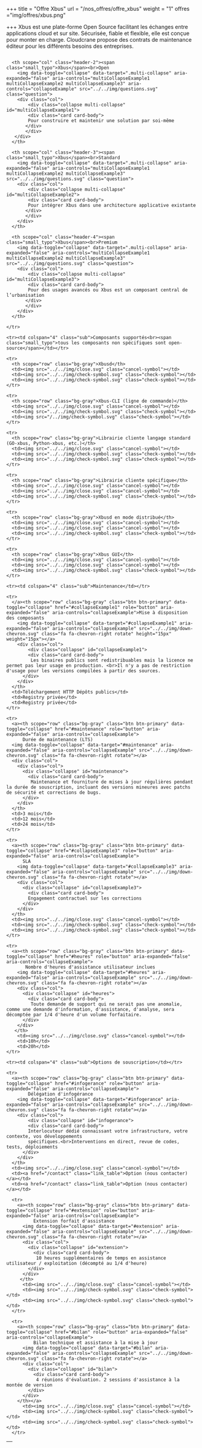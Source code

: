 +++
title = "Offre Xbus"
url = "/nos_offres/offre_xbus"
weight = "1"
offres ="img/offres/xbus.png"

+++
Xbus est une plate-forme Open Source</a> facilitant les échanges entre applications cloud et sur site. Sécurisée, fiable et flexible, elle est conçue pour monter en charge. Cloudcrane propose des contrats de maintenance éditeur pour les différents besoins des entreprises.

<div style="overflow-x:auto;">
<table class="table table-dark">

  <thead>
    <tr>
      <th scope="col" class="header-1"></th>

      <th scope="col" class="header-2"><span class="small_typo">Xbus</span><br>Open
        <img data-toggle="collapse" data-target=".multi-collapse" aria-expanded="false" aria-controls="multiCollapseExample1 multiCollapseExample2 multiCollapseExample3" aria-controls="collapseExample" src="../../img/questions.svg" class="question">
        <div class="col">
            <div class="collapse multi-collapse" id="multiCollapseExample1">
            <div class="card card-body">
            Pour construire et maintenir une solution par soi-même
           </div>
           </div>
       </div>
      </th>

      <th scope="col" class="header-3"><span class="small_typo">Xbus</span><br>Standard
        <img data-toggle="collapse" data-target=".multi-collapse" aria-expanded="false" aria-controls="multiCollapseExample1 multiCollapseExample2 multiCollapseExample3" src="../../img/questions.svg" class="question">
        <div class="col">
            <div class="collapse multi-collapse" id="multiCollapseExample2">
            <div class="card card-body">
            Pour intégrer Xbus dans une architecture applicative existante
           </div>
           </div>
        </div>
      </th>

      <th scope="col" class="header-4"><span class="small_typo">Xbus</span><br>Premium
        <img data-toggle="collapse" data-target=".multi-collapse" aria-expanded="false" aria-controls="multiCollapseExample1 multiCollapseExample2 multiCollapseExample3" src="../../img/questions.svg" class="question">
        <div class="col">
            <div class="collapse multi-collapse" id="multiCollapseExample3">
            <div class="card card-body">
            Pour des usages avancés ou Xbus est un composant central de l’urbanisation
           </div>
           </div>
        </div>
      </th>

    </tr>
  </thead>

  <tbody>

    <tr><td colspan="4" class="sub">Composants supportés<br><span class="small_typo">tous les composants non spécifiques sont open-source</span></td></tr>

    <tr>
      <th scope="row" class="bg-gray">Xbusd</th>
      <td><img src="../../img/close.svg" class="cancel-symbol"></td>
      <td><img src="../../img/check-symbol.svg" class="check-symbol"></td>
      <td><img src="../../img/check-symbol.svg" class="check-symbol"></td>
    </tr>

    <tr>
      <th scope="row" class="bg-gray">Xbus-CLI (ligne de commande)</th>
      <td><img src="../../img/close.svg" class="cancel-symbol"></td>
      <td><img src="../../img/check-symbol.svg" class="check-symbol"></td>
      <td><img src="/../img/check-symbol.svg" class="check-symbol"></td>
    </tr>

    <tr>
      <th scope="row" class="bg-gray">Librairie cliente langage standard (GO-xbus, Python-xbus, etc.)</th>
      <td><img src="../../img/close.svg" class="cancel-symbol"></td>
      <td><img src="../../img/check-symbol.svg" class="check-symbol"></td>
      <td><img src="../../img/check-symbol.svg" class="check-symbol"></td>
    </tr>

    <tr>
      <th scope="row" class="bg-gray">Librairie cliente spécifique</th>
      <td><img src="../../img/close.svg" class="cancel-symbol"></td>
      <td><img src="../../img/close.svg" class="cancel-symbol"></td>
      <td><img src="../../img/check-symbol.svg" class="check-symbol"></td>
    </tr>

    <tr>
      <th scope="row" class="bg-gray">Xbusd en mode distribué</th>
      <td><img src="../../img/close.svg" class="cancel-symbol"></td>
      <td><img src="../../img/close.svg" class="cancel-symbol"></td>
      <td><img src="../../img/check-symbol.svg" class="check-symbol"></td>
    </tr>

    <tr>
      <th scope="row" class="bg-gray">Xbus GUI</th>
      <td><img src="../../img/close.svg" class="cancel-symbol"></td>
      <td><img src="../../img/close.svg" class="cancel-symbol"></td>
      <td><img src="../../img/check-symbol.svg" class="check-symbol"></td>
    </tr>

    <tr><td colspan="4" class="sub">Maintenance</td></tr>

    <tr>
      </a><th scope="row" class="bg-gray" class="btn btn-primary" data-toggle="collapse" href="#collapseExample1" role="button" aria-expanded="false" aria-controls="collapseExample">Mise à disposition des composants
        <img data-toggle="collapse" data-target="#collapseExample1" aria-expanded="false" aria-controls="collapseExample" src="../../img/down-chevron.svg" class="fa fa-chevron-right rotate" height="15px" weight="15px"></a>
        <div class="col">
            <div class="collapse" id="collapseExample1">
            <div class="card card-body">
             Les binaires publics sont redistribuables mais la licence ne permet pas leur usage en production. <br>Il n'y a pas de restriction d'usage pour les versions compilées à partir des sources.
          </div>
        </div>
      </th>
      <td>Téléchargement HTTP Dépôts publics</td>
      <td>Registry privée</td>
      <td>Registry privée</td>
    </tr>

    <tr>
      <a><th scope="row" class="bg-gray" class="btn btn-primary" data-toggle="collapse" href="#maintenance" role="button" aria-expanded="false" aria-controls="collapseExample">
          Durée de maintenance (LTS)
      <img data-toggle="collapse" data-target="#maintenance" aria-expanded="false" aria-controls="collapseExample" src="../../img/down-chevron.svg" class="fa fa-chevron-right rotate"></a>
      <div class="col">
        <div class="col">
          <div class="collapse" id="maintenance">
            <div class="card card-body">
             Maintenance et fourniture de mises à jour régulières pendant la durée de souscription, incluant des versions mineures avec patchs de sécurité et corrections de bugs.
          </div>
        </div>
      </th>
      <td>3 mois</td>
      <td>12 mois</td>
      <td>24 mois</td>
    </tr>

    <tr>
      <a><th scope="row" class="bg-gray" class="btn btn-primary" data-toggle="collapse" href="#collapseExample3" role="button" aria-expanded="false" aria-controls="collapseExample">
          SLA
        <img data-toggle="collapse" data-target="#collapseExample3" aria-expanded="false" aria-controls="collapseExample" src="../../img/down-chevron.svg" class="fa fa-chevron-right rotate"></a>
        <div class="col">
          <div class="collapse" id="collapseExample3">
            <div class="card card-body">
            Engagement contractuel sur les corrections
          </div>
        </div>
      </th>
      <td><img src="../../img/close.svg" class="cancel-symbol"></td>
      <td><img src="../../img/check-symbol.svg" class="check-symbol"></td>
      <td><img src="../../img/check-symbol.svg" class="check-symbol"></td>
    </tr>

    <tr>
      <a><th scope="row" class="bg-gray" class="btn btn-primary" data-toggle="collapse" href="#heures" role="button" aria-expanded="false" aria-controls="collapseExample">
           Nombre d'heures d'assistance utilisateur inclues
        <img data-toggle="collapse" data-target="#heures" aria-expanded="false" aria-controls="collapseExample" src="../../img/down-chevron.svg" class="fa fa-chevron-right rotate"></a>
        <div class="col">
          <div class="collapse" id="heures">
            <div class="card card-body">
             Toute demande de support qui ne serait pas une anomalie, comme une demande d'information, d'assistance, d'analyse, sera décomptée par 1/4 d'heure d'un volume forfaitaire.
          </div>
        </div>
       </th>
        <td><img src="../../img/close.svg" class="cancel-symbol"></td>
        <td>10h</td>
        <td>20h</td>
    </tr>

    <tr><td colspan="4" class="sub">Options de souscription</td></tr>

    <tr>
      <a><th scope="row" class="bg-gray" class="btn btn-primary" data-toggle="collapse" href="#infogerance" role="button" aria-expanded="false" aria-controls="collapseExample">
            Délégation d'infogérance
        <img data-toggle="collapse" data-target="#infogerance" aria-expanded="false" aria-controls="collapseExample" src="../../img/down-chevron.svg" class="fa fa-chevron-right rotate"></a>
        <div class="col">
            <div class="collapse" id="infogerance">
            <div class="card card-body">
            Interlocuteur dédié connaissant votre infrastructure, votre contexte, vos développements
            spécifiques.<br>Interventions en direct, revue de codes, tests, déploiements
          </div>
        </div>
      </th>
      <td><img src="../../img/close.svg" class="cancel-symbol"></td>
      <td><a href="/contact" class="link_table">Option (nous contacter)</a></td>
      <td><a href="/contact" class="link_table">Option (nous contacter)</a></td>

      <tr>
        <a><th scope="row" class="bg-gray" class="btn btn-primary" data-toggle="collapse" href="#extension" role="button" aria-expanded="false" aria-controls="collapseExample">
              Extension forfait d'assistance
          <img data-toggle="collapse" data-target="#extension" aria-expanded="false" aria-controls="collapseExample" src="../../img/down-chevron.svg" class="fa fa-chevron-right rotate"></a>
          <div class="col">
            <div class="collapse" id="extension">
              <div class="card card-body">
               10 heures supplémentaires de temps en assistance utilisateur / exploitation (décompté au 1/4 d'heure)
            </div>
          </div>
         </th>
          <td><img src="../../img/close.svg" class="cancel-symbol"></td>
          <td><img src="../../img/check-symbol.svg" class="check-symbol"></td>
          <td><img src="../../img/check-symbol.svg" class="check-symbol"></td>
      </tr>

      <tr>
        <a><th scope="row" class="bg-gray" class="btn btn-primary" data-toggle="collapse" href="#bilan" role="button" aria-expanded="false" aria-controls="collapseExample">
              Bilan technique et assistance à la mise à jour
          <img data-toggle="collapse" data-target="#bilan" aria-expanded="false" aria-controls="collapseExample" src="../../img/down-chevron.svg" class="fa fa-chevron-right rotate"></a>
          <div class="col">
            <div class="collapse" id="bilan">
              <div class="card card-body">
               4 réunions d'évaluation. 2 sessions d'assistance à la montée de version
            </div>
          </div>
        </th></a>
          <td><img src="../../img/close.svg" class="cancel-symbol"></td>
          <td><img src="../../img/check-symbol.svg" class="check-symbol"></td>
          <td><img src="../../img/check-symbol.svg" class="check-symbol"></td>
      </tr>

  </tbody>

</table>
</div>

<!--<div class="container">
  <div class="row">
    <div class="col-md-12">
      <h5>Pour voir le tableau détaillé:</h5>
        <div class="col-md-4"></div>
        <div class="col-md-4"><p class="Contactez-nous"><a href="/contact" class="btn-submit-read-more">Contactez nous</a></div>
        <div class="col-md-4"></div>
    </div>
  </div>
</div>-->
